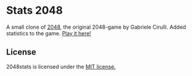 # Stats 2048
A small clone of [2048](https://github.com/gabrielecirulli/2048), the original 2048-game by Gabriele Cirulli.
Added statistics to the game.
[Play it here!](http://andirayo.github.io/2048stats/)

## License
2048stats is licensed under the [MIT license.](https://github.com/andirayo/2048stats/blob/master/LICENSE.txt)

